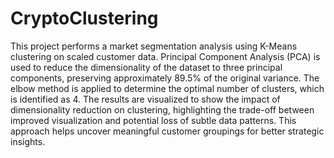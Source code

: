 # CryptoClustering
This project performs a market segmentation analysis using K-Means clustering on scaled customer data. Principal Component Analysis (PCA) is used to reduce the dimensionality of the dataset to three principal components, preserving approximately 89.5% of the original variance. The elbow method is applied to determine the optimal number of clusters, which is identified as 4. The results are visualized to show the impact of dimensionality reduction on clustering, highlighting the trade-off between improved visualization and potential loss of subtle data patterns. This approach helps uncover meaningful customer groupings for better strategic insights.

